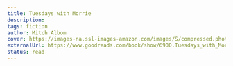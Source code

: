 ```yaml
---
title: Tuesdays with Morrie
description:
tags: fiction
author: Mitch Albom
cover: https://images-na.ssl-images-amazon.com/images/S/compressed.photo.goodreads.com/books/1423763749i/6900.jpg
externalUrl: https://www.goodreads.com/book/show/6900.Tuesdays_with_Morrie
status: read
---
```

